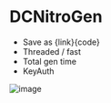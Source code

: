 # DCNitroGen
* Save as {link}{code}
* Threaded / fast
* Total gen time
* KeyAuth

![image](https://user-images.githubusercontent.com/120246386/236005866-bd5b9e61-9a98-40b8-9bbe-e3825bfc143a.png)
